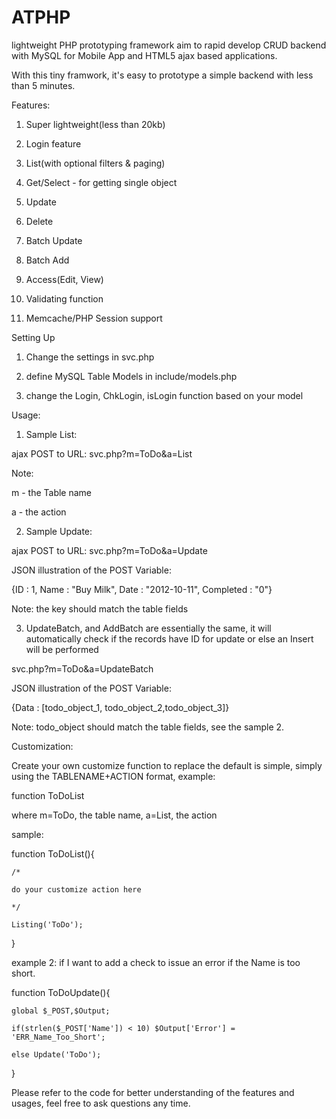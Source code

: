 ATPHP
=======

lightweight PHP prototyping framework aim to rapid develop CRUD backend with MySQL for Mobile App and HTML5 ajax based applications.


With this tiny framwork, it's easy to prototype a simple backend with less than 5 minutes.


Features:

1. Super lightweight(less than 20kb)

2. Login feature

3. List(with optional filters & paging)

4. Get/Select - for getting single object

5. Update

6. Delete

7. Batch Update

8. Batch Add

9. Access(Edit, View)

10. Validating function

11. Memcache/PHP Session support



Setting Up

1. Change the settings in svc.php

2. define MySQL Table Models in include/models.php

3. change the Login, ChkLogin, isLogin function based on your model


Usage:


1. Sample List:

ajax POST to URL: svc.php?m=ToDo&a=List

Note:

m - the Table name 

a - the action



2. Sample Update:

ajax POST to URL: svc.php?m=ToDo&a=Update

JSON illustration of the POST Variable:

{ID : 1, Name : "Buy Milk", Date : "2012-10-11", Completed : "0"}

Note: the key should match the table fields



3. UpdateBatch, and AddBatch are essentially the same, it will automatically check if the records have ID for update or else an Insert will be performed

svc.php?m=ToDo&a=UpdateBatch

JSON illustration of the POST Variable:

{Data : [todo_object_1, todo_object_2,todo_object_3]}

Note: todo_object should match the table fields, see the sample 2.




Customization:

Create your own customize function to replace the default is simple, simply using the TABLENAME+ACTION format, example:

function ToDoList

where m=ToDo, the table name, a=List, the action


sample:

function ToDoList(){

	/*

	do your customize action here

	*/

	Listing('ToDo');

}


example 2: if I want to add a check to issue an error if the Name is too short.

function ToDoUpdate(){

	global $_POST,$Output;

	if(strlen($_POST['Name']) < 10) $Output['Error'] = 'ERR_Name_Too_Short';

	else Update('ToDo');

}



Please refer to the code for better understanding of the features and usages, feel free to ask questions any time.
